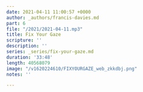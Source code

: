 ```yaml
---
date: 2021-04-11 11:00:57 +0000
author: _authors/francis-davies.md
part: 6
file: "/2021/2021-04-11.mp3"
title: Fix Your Gaze
scripture: ''
description: ''
series: _series/fix-your-gaze.md
duration: '33:48'
length: 40568079
image: "/v1620224610/FIXYOURGAZE_web_zkkdbj.png"
notes: ''

---
```

